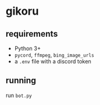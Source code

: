 # gikoru
## requirements
+ Python 3+
+ `pycord`, `ffmpeg`, `bing_image_urls`
+ a `.env` file with a discord token

## running
run `bot.py`
